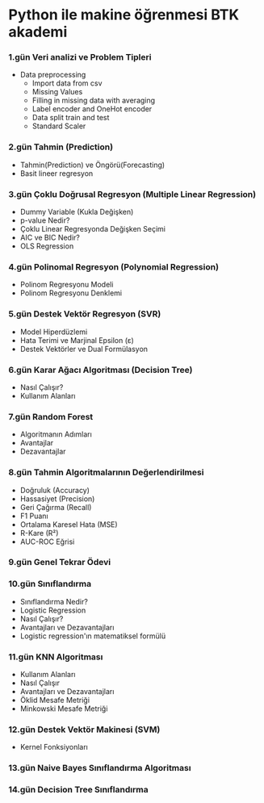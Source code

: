 # Python ile makine öğrenmesi BTK akademi

### 1.gün Veri analizi ve Problem Tipleri
* Data preprocessing
    * Import data from csv 
    * Missing Values
    * Filling in missing data with averaging
    * Label encoder and OneHot encoder
    * Data split train and test
    * Standard Scaler

### 2.gün Tahmin (Prediction) 
* Tahmin(Prediction) ve Öngörü(Forecasting)
* Basit lineer regresyon




### 3.gün Çoklu Doğrusal Regresyon (Multiple Linear Regression)
* Dummy Variable (Kukla Değişken)
* p-value Nedir?
* Çoklu Linear Regresyonda Değişken Seçimi
* AIC ve BIC Nedir?
* OLS Regression 

### 4.gün Polinomal Regresyon (Polynomial Regression)
* Polinom Regresyonu Modeli
* Polinom Regresyonu Denklemi


### 5.gün Destek Vektör Regresyon (SVR)
* Model Hiperdüzlemi
* Hata Terimi ve Marjinal Epsilon (ε)
* Destek Vektörler ve Dual Formülasyon

### 6.gün Karar Ağacı Algoritması (Decision Tree)
* Nasıl Çalışır?
* Kullanım Alanları

### 7.gün Random Forest
* Algoritmanın Adımları
* Avantajlar
* Dezavantajlar

### 8.gün  Tahmin Algoritmalarının Değerlendirilmesi
* Doğruluk (Accuracy)
* Hassasiyet (Precision)
* Geri Çağırma (Recall)
* F1 Puanı
* Ortalama Karesel Hata (MSE)
* R-Kare (R²)
* AUC-ROC Eğrisi
### 9.gün Genel Tekrar Ödevi

### 10.gün Sınıflandırma
* Sınıflandırma Nedir?
* Logistic Regression
* Nasıl Çalışır?
* Avantajları ve Dezavantajları
* Logistic regression'ın matematiksel formülü

### 11.gün KNN Algoritması
* Kullanım Alanları
* Nasıl Çalışır
* Avantajları ve Dezavantajları
* Öklid Mesafe Metriği
* Minkowski Mesafe Metriği

### 12.gün Destek Vektör Makinesi (SVM)
* Kernel Fonksiyonları

### 13.gün Naive Bayes Sınıflandırma Algoritması

### 14.gün Decision Tree Sınıflandırma